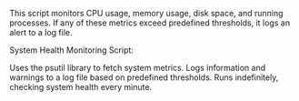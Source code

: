 This script monitors CPU usage, memory usage, disk space, and running processes. If any of these metrics exceed predefined thresholds, it logs an alert to a log file.

System Health Monitoring Script:

Uses the psutil library to fetch system metrics.
Logs information and warnings to a log file based on predefined thresholds.
Runs indefinitely, checking system health every minute.